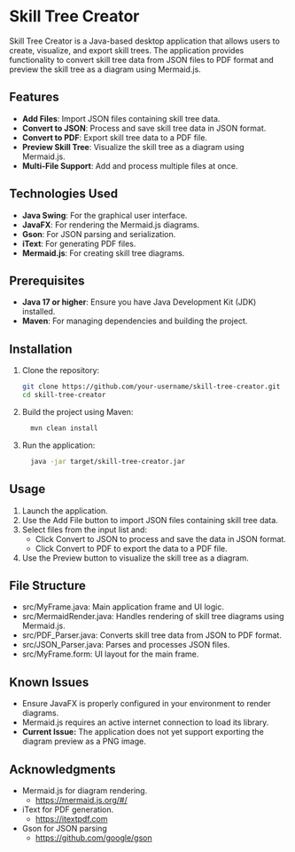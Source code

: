 # Skill Tree Creator

Skill Tree Creator is a Java-based desktop application that allows users to create, visualize, and export skill trees. The application provides functionality to convert skill tree data from JSON files to PDF format and preview the skill tree as a diagram using Mermaid.js.

## Features
- **Add Files**: Import JSON files containing skill tree data.
- **Convert to JSON**: Process and save skill tree data in JSON format.
- **Convert to PDF**: Export skill tree data to a PDF file.
- **Preview Skill Tree**: Visualize the skill tree as a diagram using Mermaid.js.
- **Multi-File Support**: Add and process multiple files at once.

## Technologies Used
- **Java Swing**: For the graphical user interface.
- **JavaFX**: For rendering the Mermaid.js diagrams.
- **Gson**: For JSON parsing and serialization.
- **iText**: For generating PDF files.
- **Mermaid.js**: For creating skill tree diagrams.

## Prerequisites
- **Java 17 or higher**: Ensure you have Java Development Kit (JDK) installed.
- **Maven**: For managing dependencies and building the project.

## Installation
1. Clone the repository:
   ```bash
   git clone https://github.com/your-username/skill-tree-creator.git
   cd skill-tree-creator
   ```
2. Build the project using Maven:  
   ```bash
     mvn clean install
   ```
3. Run the application:  
   ```bash
     java -jar target/skill-tree-creator.jar
   ```

## Usage
1. Launch the application.
2. Use the Add File button to import JSON files containing skill tree data.
3. Select files from the input list and:
    - Click Convert to JSON to process and save the data in JSON format.
    - Click Convert to PDF to export the data to a PDF file.
4. Use the Preview button to visualize the skill tree as a diagram.

## File Structure
- src/MyFrame.java: Main application frame and UI logic.
- src/MermaidRender.java: Handles rendering of skill tree diagrams using Mermaid.js.
- src/PDF_Parser.java: Converts skill tree data from JSON to PDF format.
- src/JSON_Parser.java: Parses and processes JSON files.
- src/MyFrame.form: UI layout for the main frame.

## Known Issues
- Ensure JavaFX is properly configured in your environment to render diagrams.
- Mermaid.js requires an active internet connection to load its library.
- **Current Issue:** The application does not yet support exporting the diagram preview as a PNG image.

## Acknowledgments
- Mermaid.js for diagram rendering.
    - https://mermaid.js.org/#/
- iText for PDF generation.
    - https://itextpdf.com
- Gson for JSON parsing
    - https://github.com/google/gson
